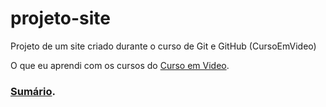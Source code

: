 # projeto-site
 Projeto de um site criado durante o curso de Git e GitHub (CursoEmVideo)
 
 O que eu aprendi com os cursos do [Curso em Video](https://www.youtube.com/cursoemvideo).

### [Sumário](https://carlos09v.github.io/projeto-site/).
